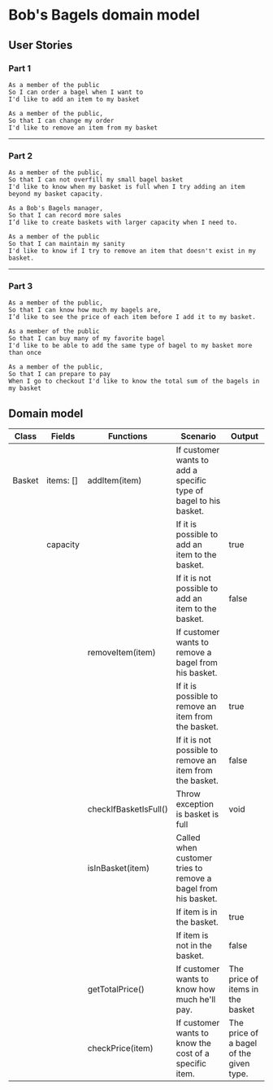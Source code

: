 # Bob's Bagels domain model

## User Stories



### Part 1

```
As a member of the public
So I can order a bagel when I want to
I'd like to add an item to my basket

As a member of the public,
So that I can change my order
I'd like to remove an item from my basket
```

---

### Part 2

```
As a member of the public,
So that I can not overfill my small bagel basket
I'd like to know when my basket is full when I try adding an item beyond my basket capacity.

As a Bob's Bagels manager,
So that I can record more sales
I’d like to create baskets with larger capacity when I need to.

As a member of the public
So that I can maintain my sanity
I'd like to know if I try to remove an item that doesn't exist in my basket. 
```

---

### Part 3

```
As a member of the public,
So that I can know how much my bagels are,
I’d like to see the price of each item before I add it to my basket.

As a member of the public
So that I can buy many of my favorite bagel
I'd like to be able to add the same type of bagel to my basket more than once

As a member of the public,
So that I can prepare to pay
When I go to checkout I'd like to know the total sum of the bagels in my basket
```

## Domain model




| Class  | Fields    | Functions             | Scenario                                                     | Output                                  |
| ------ | --------- | --------------------- | ------------------------------------------------------------ | --------------------------------------- |
| Basket | items: [] | addItem(item)         | If customer wants to add a specific type of bagel to his basket. |                                         |
|        | capacity  |                       | If it is possible to add an item to the basket.              | true                                    |
|        |           |                       | If it is not possible to add an item to the basket.          | false                                   |
|        |           | removeItem(item)      | If customer wants to remove a bagel from his basket.         |                                         |
|        |           |                       | If it is possible to remove an item from the basket.         | true                                    |
|        |           |                       | If it is not possible to remove an item from the basket.     | false                                   |
|        |           | checkIfBasketIsFull() | Throw exception is basket is full                            | void                                    |
|        |           | isInBasket(item)      | Called when customer tries to remove a bagel from his basket. |                                        |
|        |           |                       | If item is in the basket.                                    | true                                    |
|        |           |                       | If item is not in the basket.                                | false                                   |
|        |           | getTotalPrice()       | If customer wants to know how much he'll pay.                | The price of items in the basket        |
|        |           | checkPrice(item)      | If customer wants to know the cost of a specific item.       | The price of a bagel of the given type. |